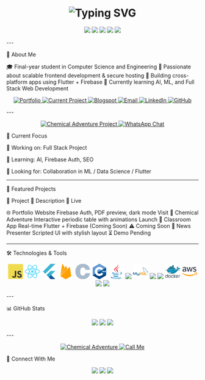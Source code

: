 <h1 align="center">
  <img src="https://readme-typing-svg.demolab.com?font=Fira+Code&weight=500&size=28&duration=3500&pause=800&color=00FFD5&center=true&vCenter=true&width=900&lines=Hi+%F0%9F%91%8B+I'm+Aminul+Islam;CSE+Final+Year+Student+From+Bangladesh;Flutter+%7C+Firebase+%7C+React.js+Lover;AI+and+ML+Learner;Welcome+to+My+Professional+GitHub+Portfolio!" alt="Typing SVG" />
</h1><p align="center">
  <img src="https://img.shields.io/badge/Frontend-Developer-00FFD5?style=for-the-badge&logo=html5&logoColor=black" />
  <img src="https://img.shields.io/badge/Firebase-Auth-orange?style=for-the-badge&logo=firebase&logoColor=white" />
  <img src="https://img.shields.io/badge/Flutter-Creator-blue?style=for-the-badge&logo=flutter&logoColor=white" />
  <img src="https://img.shields.io/badge/Location-Sylhet%2C%20Bangladesh-ff69b4?style=for-the-badge&logo=google-maps" />
  <img src="https://img.shields.io/badge/Netlify-Deployment-%2328B463?style=for-the-badge&logo=netlify&logoColor=white" />
</p>
---

🧠 About Me

🎓 Final-year student in Computer Science and Engineering
🚀 Passionate about scalable frontend development & secure hosting
📱 Building cross-platform apps using Flutter + Firebase
🧠 Currently learning AI, ML, and Full Stack Web Development

<p align="center">
  <a href="https://aminul-port.netlify.app/" target="_blank">
    <img src="https://img.shields.io/badge/🌐_My_Portfolio-000?style=for-the-badge&logo=netlify&logoColor=white&color=0ea5e9" alt="Portfolio"/>
  </a>
  <a href="https://sylhet-tution.netlify.app/" target="_blank">
    <img src="https://img.shields.io/badge/🛠️_Current_Project-000?style=for-the-badge&logo=react&logoColor=white&color=22c55e" alt="Current Project"/>
  </a>
  <a href="https://amndjcjcn360.blogspot.com/?m=1" target="_blank">
    <img src="https://img.shields.io/badge/📝_Blogspot_Blogs-000?style=for-the-badge&logo=blogger&logoColor=white&color=fb923c" alt="Blogspot"/>
  </a>
  <a href="mailto:mdaminulislam1516@gmail.com" target="_blank">
    <img src="https://img.shields.io/badge/📧_Email_Me-000?style=for-the-badge&logo=gmail&logoColor=white&color=ef4444" alt="Email"/>
  </a>
  <a href="https://www.linkedin.com/in/aminul-islam-97282b25a" target="_blank">
    <img src="https://img.shields.io/badge/🔗_LinkedIn_Profile-000?style=for-the-badge&logo=linkedin&logoColor=white&color=0a66c2" alt="LinkedIn"/>
  </a>
  <a href="https://github.com/aminul-port" target="_blank">
    <img src="https://img.shields.io/badge/💻_GitHub_Profile-000?style=for-the-badge&logo=github&logoColor=white" alt="GitHub"/>
  </a>
</p>
---

<p align="center">
  <a href="https://chemicaladventure.netlify.app/" target="_blank">
    <img src="https://img.shields.io/badge/🔬_Chemical_Adventure_Project-000?style=for-the-badge&logo=react&logoColor=white&color=6b7280" alt="Chemical Adventure Project" />
  </a>
  <a href="https://wa.me/8801306466265" target="_blank">
    <img src="https://img.shields.io/badge/💬_Chat_on_WhatsApp-000?style=for-the-badge&logo=whatsapp&logoColor=white&color=25D366" alt="WhatsApp Chat" />
  </a>
</p>



🚀 Current Focus

🔭 Working on: Full Stack Project

🧠 Learning: AI, Firebase Auth, SEO

🤝 Looking for: Collaboration in ML / Data Science / Flutter



---

🌟 Featured Projects

🚀 Project	📜 Description	🔗 Live

🌐 Portfolio Website	Firebase Auth, PDF preview, dark mode	Visit
🧪 Chemical Adventure	Interactive periodic table with animations	Launch
📱 Classroom App	Real-time Flutter + Firebase (Coming Soon)	⚠️ Coming Soon
📰 News Presenter	Scripted UI with stylish layout	⏳ Demo Pending



---

🛠️ Technologies & Tools

<p align="center">
  <img src="https://raw.githubusercontent.com/devicons/devicon/master/icons/javascript/javascript-original.svg" width="40"/>
  <img src="https://raw.githubusercontent.com/devicons/devicon/master/icons/react/react-original.svg" width="40"/>
  <img src="https://raw.githubusercontent.com/devicons/devicon/master/icons/flutter/flutter-original.svg" width="40"/>
  <img src="https://raw.githubusercontent.com/devicons/devicon/master/icons/firebase/firebase-plain.svg" width="40"/>
  <img src="https://raw.githubusercontent.com/devicons/devicon/master/icons/c/c-original.svg" width="40"/>
  <img src="https://raw.githubusercontent.com/devicons/devicon/master/icons/cplusplus/cplusplus-original.svg" width="40"/>
  <img src="https://raw.githubusercontent.com/devicons/devicon/master/icons/java/java-original.svg" width="40"/>
  <img src="https://cdn.worldvectorlogo.com/logos/django.svg" width="40"/>
  <img src="https://raw.githubusercontent.com/devicons/devicon/master/icons/mysql/mysql-original-wordmark.svg" width="40"/>
  <img src="https://www.svgrepo.com/show/303229/microsoft-sql-server-logo.svg" width="40"/>
  <img src="https://upload.wikimedia.org/wikipedia/commons/0/05/Scikit_learn_logo_small.svg" width="40"/>
  <img src="https://raw.githubusercontent.com/devicons/devicon/master/icons/docker/docker-original-wordmark.svg" width="40"/>
  <img src="https://raw.githubusercontent.com/devicons/devicon/master/icons/amazonwebservices/amazonwebservices-original-wordmark.svg" width="40"/>
  <img src="https://www.vectorlogo.zone/logos/google_cloud/google_cloud-icon.svg" width="40"/>
  <img src="https://www.vectorlogo.zone/logos/adobe_illustrator/adobe_illustrator-icon.svg" width="40"/>
</p>
---

📊 GitHub Stats

<p align="center">
  <img src="https://github-readme-stats.vercel.app/api?username=aminul-port&show_icons=true&theme=radical" width="400"/>
  <img src="https://github-readme-streak-stats.herokuapp.com?user=aminul-port&theme=radical" width="400"/>
  <img src="https://github-readme-stats.vercel.app/api/top-langs/?username=aminul-port&layout=compact&theme=radical" width="400"/>
</p>
---
<p align="center">
  <a href="https://chemicaladventure.netlify.app/" target="_blank">
    <img src="https://img.shields.io/badge/🔬_Chemical_Adventure_Project-000?style=for-the-badge&logo=chemex&logoColor=white&color=6b7280" alt="Chemical Adventure"/>
  </a>
  <a href="tel:+8801306466265">
    <img src="https://img.shields.io/badge/📞_Call_Me-000?style=for-the-badge&logo=whatsapp&logoColor=white&color=10b981" alt="Call Me"/>
  </a>
</p>

🔗 Connect With Me

<p align="center">
  <a href="mailto:mdaminulislam1516@gmail.com"><img src="https://img.shields.io/badge/Gmail-D14836?style=for-the-badge&logo=gmail&logoColor=white"/></a>
  <a href="https://github.com/aminul-port"><img src="https://img.shields.io/badge/GitHub-181717?style=for-the-badge&logo=github&logoColor=white"/></a>
  <a href="https://www.linkedin.com/in/aminul-islam-97282b25a"><img src="https://img.shields.io/badge/LinkedIn-0077B5?style=for-the-badge&logo=linkedin&logoColor=white"/></a>
</p>
